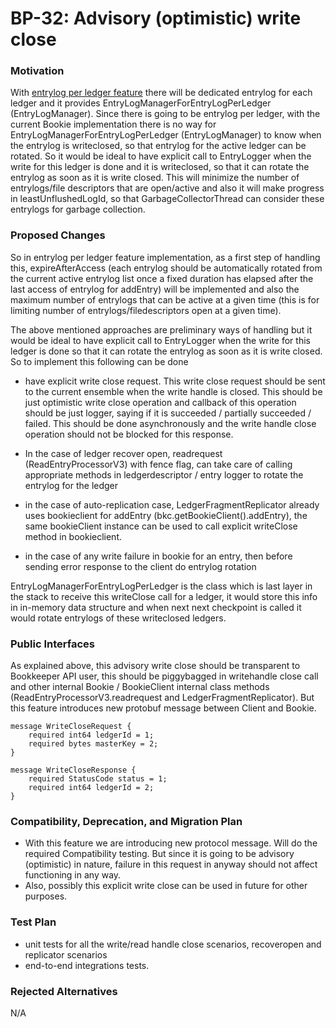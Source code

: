 # BP-32: Advisory (optimistic) write close

### Motivation

With [entrylog per ledger feature](https://github.com/apache/bookkeeper/issues/570) there will be dedicated entrylog for each ledger and it provides EntryLogManagerForEntryLogPerLedger (EntryLogManager). Since there is going to be entrylog per ledger, with the current Bookie implementation there is no way for EntryLogManagerForEntryLogPerLedger (EntryLogManager) to know when the entrylog is writeclosed, so that entrylog for the active ledger can be rotated. So it would be ideal to have explicit call to EntryLogger when the write for this ledger is done and it is writeclosed, so that it can rotate the entrylog as soon as it is write closed. This will minimize the number of entrylogs/file descriptors that are open/active and also it will make progress in leastUnflushedLogId, so that GarbageCollectorThread can consider these entrylogs for garbage collection.

### Proposed Changes

So in entrylog per ledger feature implementation, as a first step of handling this, expireAfterAccess (each entrylog should be automatically rotated from the current active entrylog list once a fixed duration has elapsed after the last access of entrylog for addEntry) will be implemented and also the maximum number of entrylogs that can be active at a given time (this is for limiting number of entrylogs/filedescriptors open at a given time).

The above mentioned approaches are preliminary ways of handling but it would be ideal to have explicit call to EntryLogger when the write for this ledger is done so that it can rotate the entrylog as soon as it is write closed. So to implement this following can be done

- have explicit write close request. This write close request should be sent to the current ensemble when the write handle is closed. This should be just optimistic write close operation and callback of this operation should be just logger, saying if it is succeeded / partially succeeded / failed. This should be done asynchronously and the write handle close operation should not be blocked for this response.

- In the case of ledger recover open, readrequest (ReadEntryProcessorV3) with fence flag, can take care of calling appropriate methods in ledgerdescriptor / entry logger to rotate the entrylog for the ledger

- in the case of auto-replication case, LedgerFragmentReplicator already uses bookieclient for addEntry (bkc.getBookieClient().addEntry), the same bookieClient instance can be used to call explicit writeClose method in bookieclient.

- in the case of any write failure in bookie for an entry, then before sending error response to the client do entrylog rotation

EntryLogManagerForEntryLogPerLedger is the class which is last layer in the stack to receive this writeClose call for a ledger, it would store this info in in-memory data structure and when next next checkpoint is called it would rotate entrylogs of these writeclosed ledgers.

### Public Interfaces

As explained above, this advisory write close should be transparent to Bookkeeper API user, this should be piggybagged in writehandle close call and other internal Bookie / BookieClient internal class methods (ReadEntryProcessorV3.readrequest and LedgerFragmentReplicator). But this feature introduces new protobuf message between Client and Bookie.

```
message WriteCloseRequest {
    required int64 ledgerId = 1;
    required bytes masterKey = 2;    
}

message WriteCloseResponse {
    required StatusCode status = 1;
    required int64 ledgerId = 2;  
}
```

### Compatibility, Deprecation, and Migration Plan

- With this feature we are introducing new protocol message. Will do the required Compatibility testing. But since it is going to be advisory (optimistic) in nature, failure in this request in anyway should not affect functioning in any way.
- Also, possibly this explicit write close can be used in future for other purposes.

### Test Plan

- unit tests for all the write/read handle close scenarios, recoveropen and replicator scenarios
- end-to-end integrations tests.

### Rejected Alternatives

N/A
